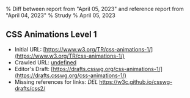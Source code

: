 % Diff between report from "April 05, 2023" and reference report from "April 04, 2023"
% Strudy
% April 05, 2023

## CSS Animations Level 1

- Initial URL: [https://www.w3.org/TR/css-animations-1/](https://www.w3.org/TR/css-animations-1/)
- Crawled URL: [undefined](undefined)
- Editor's Draft: [https://drafts.csswg.org/css-animations-1/](https://drafts.csswg.org/css-animations-1/)
- Missing references for links: *DEL* https://w3c.github.io/csswg-drafts/css2/



